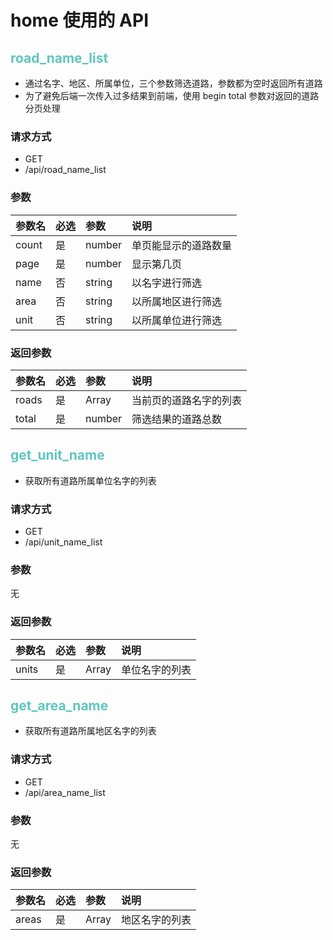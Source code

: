 # home 使用的 API

## <font color=#60c6bf>road_name_list</font>

- 通过名字、地区、所属单位，三个参数筛选道路，参数都为空时返回所有道路
- 为了避免后端一次传入过多结果到前端，使用 begin total 参数对返回的道路分页处理

### 请求方式

- GET
- /api/road_name_list

### 参数

| 参数名 | 必选 | 参数   | 说明                 |
| :----- | :--- | :----- | :------------------- |
| count  | 是   | number | 单页能显示的道路数量 |
| page   | 是   | number | 显示第几页           |
| name   | 否   | string | 以名字进行筛选       |
| area   | 否   | string | 以所属地区进行筛选   |
| unit   | 否   | string | 以所属单位进行筛选   |

### 返回参数

| 参数名 | 必选 | 参数          | 说明                   |
| :----- | :--- | :------------ | :--------------------- |
| roads  | 是   | Array<string> | 当前页的道路名字的列表 |
| total  | 是   | number        | 筛选结果的道路总数     |

## <font color=#60c6bf>get_unit_name</font>

- 获取所有道路所属单位名字的列表

### 请求方式

- GET
- /api/unit_name_list

### 参数

无

### 返回参数

| 参数名 | 必选 | 参数          | 说明           |
| :----- | :--- | :------------ | :------------- |
| units  | 是   | Array<string> | 单位名字的列表 |

## <font color=#60c6bf>get_area_name</font>

- 获取所有道路所属地区名字的列表

### 请求方式

- GET
- /api/area_name_list

### 参数

无

### 返回参数

| 参数名 | 必选 | 参数          | 说明           |
| :----- | :--- | :------------ | :------------- |
| areas  | 是   | Array<string> | 地区名字的列表 |